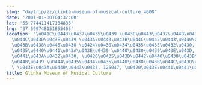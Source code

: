 ```yaml
---
slug: "daytrip/zz/glinka-museum-of-musical-culture_4608"
date: '2001-01-30T04:37:00'
lat: '55.774411417164835'
lng: '37.599748151855465'
location: "\u041C\u0443\u0437\u0435\u0439 \u043C\u0443\u0437\u044B\u043A\u0430\u043B\
  \u044C\u043D\u043E\u0439 \u043A\u0443\u043B\u044C\u0442\u0443\u0440\u044B, 4, \u0443\
  \u043B\u0438\u0446\u0430 \u0424\u0430\u0434\u0435\u0435\u0432\u0430, \u0422\u0432\
  \u0435\u0440\u0441\u043A\u043E\u0439 \u0440\u0430\u0439\u043E\u043D, \u041C\u043E\
  \u0441\u043A\u0432\u0430, \u0426\u0435\u043D\u0442\u0440\u0430\u043B\u044C\u043D\
  \u044B\u0439 \u0444\u0435\u0434\u0435\u0440\u0430\u043B\u044C\u043D\u044B\u0439\
  \ \u043E\u043A\u0440\u0443\u0433, 125047, \u0420\u043E\u0441\u0441\u0438\u044F"
title: Glinka Museum of Musical Culture
---
```



